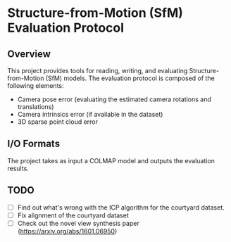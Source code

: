 # Structure-from-Motion (SfM) Evaluation Protocol

## Overview

This project provides tools for reading, writing, and evaluating Structure-from-Motion (SfM) models.
The evaluation protocol is composed of the following elements:
* Camera pose error (evaluating the estimated camera rotations and translations)
* Camera intrinsics error (if available in the dataset)
* 3D sparse point cloud error

## I/O Formats

The project takes as input a COLMAP model and outputs the evaluation results.


## TODO
- [ ] Find out what's wrong with the ICP algorithm for the courtyard dataset.
- [ ] Fix alignment of the courtyard dataset
- [ ] Check out the novel view synthesis paper (https://arxiv.org/abs/1601.06950)
